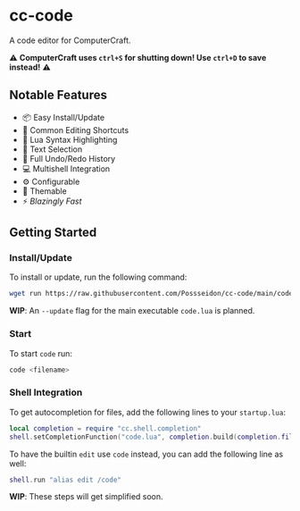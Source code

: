 # cc-code

A code editor for ComputerCraft.

⚠ **ComputerCraft uses `ctrl+S` for shutting down! Use `ctrl+D` to save instead!** ⚠

## Notable Features

- 📦 Easy Install/Update
- 📝 Common Editing Shortcuts
- 🌈 Lua Syntax Highlighting
- 📘 Text Selection
- 🔄 Full Undo/Redo History
- 💻 Multishell Integration
- ⚙ Configurable
- 🎨 Themable
- ⚡ *Blazingly Fast*

## Getting Started

### Install/Update

To install or update, run the following command:

```sh
wget run https://raw.githubusercontent.com/Possseidon/cc-code/main/code/update.lua
```

**WIP**: An `--update` flag for the main executable `code.lua` is planned.

### Start

To start `code` run:

```sh
code <filename>
```

### Shell Integration

To get autocompletion for files, add the following lines to your `startup.lua`:

```lua
local completion = require "cc.shell.completion"
shell.setCompletionFunction("code.lua", completion.build(completion.file))
```

To have the builtin `edit` use `code` instead, you can add the following line as well:

```lua
shell.run "alias edit /code"
```

**WIP**: These steps will get simplified soon.
